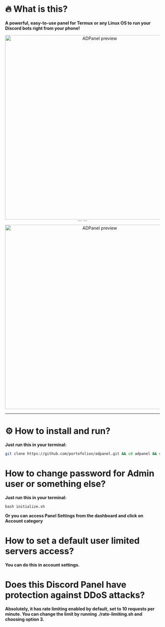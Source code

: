 # 🔥 What is this?
**A powerful, easy-to-use panel for Termux or any Linux OS to run your Discord bots right from your phone!**

<p align="center">
  <img src="https://files.catbox.moe/1m6ydq.png" alt="ADPanel preview" width="600"/>
  ``` ```
  <img src="https://files.catbox.moe/7u7x5b.png" alt="ADPanel preview" width="600"/>
</p>

---

# ⚙️ How to install and run?
**Just run this in your terminal:**

```bash
git clone https://github.com/portofoliox/adpanel.git && cd adpanel && chmod +x rate-limiting.sh && chmod +x initialize.sh && bash initialize.sh && chmod +x start.sh && bash start.sh 
```

# How to change password for Admin user or something else?
 **Just run this in your terminal:**
 
```
bash initialize.sh
```

 **Or you can access Panel Settings from the dashboard and click on Account category**

 # How to set a default user limited servers access?
 **You can do this in account settings.**

# Does this Discord Panel have protection against DDoS attacks?
**Absolutely, it has rate limiting enabled by default, set to 10 requests per minute. You can change the limit by running ./rate-limiting.sh and choosing option 3.**
